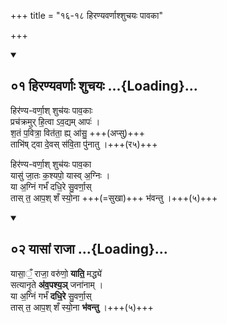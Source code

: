 +++
title = "१६-१८ हिरण्यवर्णाश्शुचयः पावका"

+++

<div class="js_include" includetitle="false" newlevelforh1="2" unfilled url="/vedAH/atharva/shaunakam/rUDha-saMhitA/vishvAsa-prastutiH/01/033_ApaH/01_hiraNyavarNAH_shuchayaH.md">
<details open><summary><h2>०१ हिरण्यवर्णाः शुचयः ...{Loading}...</h2></summary>


हिर॑ण्य-वर्णा॒श् शुच॑यः पाव॒काः  
प्रच॑क्रमुर् ‌हि॒त्वा ऽव॒द्यम् आपः॑ ।  
श॒तं प॒वित्रा॒ वित॑ता॒ ह्य् आ॑सु॒ +++(अप्सु)+++  
ताभि॑ष् ट्वा दे॒वस् स॑वि॒ता पु॑नातु ।+++(र५)+++ 


</details>
</div>


हिर॑ण्य-वर्णा॒श् शुच॑यः पाव॒का  
यासु॑ जा॒तः क॒श्यपो॒ यास्व् अ॒ग्निः ।  
या अ॒ग्निं गर्भं॑ दधि॒रे सु॒वर्णा॒स्  
तास् त॒ आप॒श् शँ स्यो॒ना +++(=सुखा)+++ भ॑वन्तु ।+++(५)+++



<div class="js_include" includetitle="false" newlevelforh1="2" unfilled url="/vedAH/atharva/shaunakam/rUDha-saMhitA/vishvAsa-prastutiH/01/033_ApaH/02_yAsAM_rAjA.md">
<details open><summary><h2>०२ यासां राजा ...{Loading}...</h2></summary>

यासा॒ँ॒ राजा॒ वरु॑णो॒ **याति॒** मद्ध्ये॑  
सत्यानृ॒ते **अ॑व॒पश्य॒ञ्** जना॑नाम् ।  
या अ॒ग्निं गर्भं॑ **दधि॒रे** सु॒वर्णा॒स्  
तास् त॒ आप॒श् शँ स्यो॒ना **भ॑वन्तु** ।+++(५)+++ 

</details>
</div>
